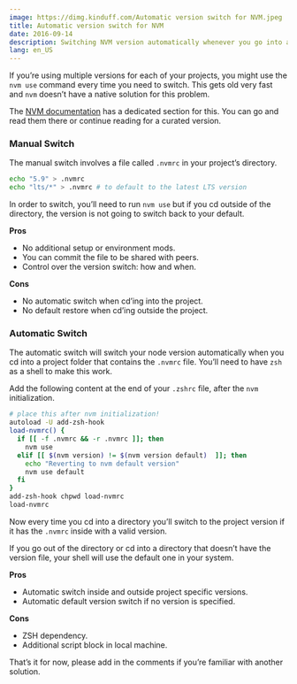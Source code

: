 ```yaml
---
image: https://dimg.kinduff.com/Automatic version switch for NVM.jpeg
title: Automatic version switch for NVM
date: 2016-09-14
description: Switching NVM version automatically whenever you go into a project folder.
lang: en_US
---
```


If you’re using multiple versions for each of your projects, you might use the `nvm use` command every time you need to switch. This gets old very fast and `nvm` doesn’t have a native solution for this problem.

The [NVM documentation](https://github.com/creationix/nvm) has a dedicated section for this. You can go and read them there or continue reading for a curated version.

### Manual Switch

The manual switch involves a file called `.nvmrc` in your project’s directory.

```bash
echo "5.9" > .nvmrc
echo "lts/*" > .nvmrc # to default to the latest LTS version
```

In order to switch, you’ll need to run `nvm use` but if you cd outside of the directory, the version is not going to switch back to your default.

**Pros**

- No additional setup or environment mods.
- You can commit the file to be shared with peers.
- Control over the version switch: how and when.

**Cons**

- No automatic switch when cd’ing into the project.
- No default restore when cd’ing outside the project.

### Automatic Switch

The automatic switch will switch your node version automatically when you cd into a project folder that contains the `.nvmrc` file. You’ll need to have `zsh` as a shell to make this work.

Add the following content at the end of your `.zshrc` file, after the `nvm` initialization.

```bash
# place this after nvm initialization!
autoload -U add-zsh-hook
load-nvmrc() {
  if [[ -f .nvmrc && -r .nvmrc ]]; then
    nvm use
  elif [[ $(nvm version) != $(nvm version default)  ]]; then
    echo "Reverting to nvm default version"
    nvm use default
  fi
}
add-zsh-hook chpwd load-nvmrc
load-nvmrc
```

Now every time you cd into a directory you’ll switch to the project version if it has the `.nvmrc` inside with a valid version.

If you go out of the directory or cd into a directory that doesn’t have the version file, your shell will use the default one in your system.

**Pros**

- Automatic switch inside and outside project specific versions.
- Automatic default version switch if no version is specified.

**Cons**

- ZSH dependency.
- Additional script block in local machine.

That’s it for now, please add in the comments if you’re familiar with another solution.
